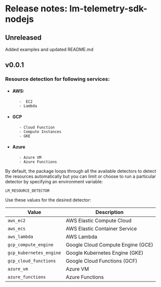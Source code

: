 # Release notes: lm-telemetry-sdk-nodejs

## Unreleased

Added examples and updated README.md
## v0.0.1
 ### Resource detection for following services:
- #### AWS:
		 -  EC2
		 - Lambda
- #### GCP
		 - Cloud Function
		 - Compute Instances
		 - GKE
- #### Azure
		 - Azure VM
		 - Azure Functions
			 
By default, the package loops through all the available detectors to detect the resources automatically but you can limit or choose to run a particular detector by specifying an environment variable:

`LM_RESOURCE_DETECTOR`

Use these values for the desired detector:

| Value                     | Description|
|---------------------------|-------------------------------------|
| `aws_ec2`                 | AWS Elastic Compute Cloud |
| `aws_ecs`                 | AWS Elastic Container Service |
| `aws_lambda`              | AWS Lambda |
| `gcp_compute_engine`      | Google Cloud Compute Engine (GCE) |
| `gcp_kubernetes_engine`   | Google Kubernetes Engine (GKE) |
| `gcp_cloud_functions`     | Google Cloud Functions (GCF) |
| `azure_vm`								| Azure VM |
| `azure_functions`         | Azure Functions |
